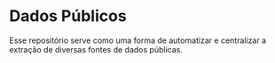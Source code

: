 # Dados Públicos
Esse repositório serve como uma forma de automatizar e centralizar a extração de diversas fontes de dados públicas.